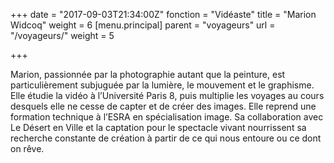 +++
date = "2017-09-03T21:34:00Z"
fonction = "Vidéaste"
title = "Marion Widcoq"
weight = 6
[menu.principal]
parent = "voyageurs"
url = "/voyageurs/"
weight = 5

+++


Marion, passionnée par la photographie autant que la peinture, est particulièrement subjuguée par la lumière, le mouvement et le graphisme. Elle étudie la vidéo à l’Université Paris 8, puis multiplie les voyages au cours desquels elle ne cesse de capter et de créer des images. Elle reprend une formation technique à l’ESRA en spécialisation image. Sa collaboration avec Le Désert en Ville et la captation pour le spectacle vivant nourrissent sa recherche constante de création à partir de ce qui nous entoure ou ce dont on rêve.